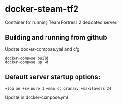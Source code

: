 # docker-steam-tf2
Container for running Team Fortress 2 dedicated server.



## Building and running from github

Update docker-compose.yml and cfg
```
docker-compose build
docker-compose up -d
```



## Default server startup options:

```
+log on +sv_pure 1 +map cp_granary +maxplayers 24
```

Update in docker-compose.yml